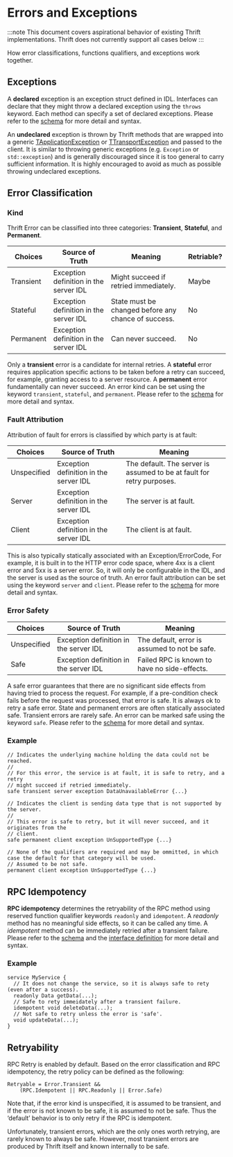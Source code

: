 # Errors and Exceptions

:::note
This document covers aspirational behavior of existing Thrift implementations.
Thrift does not currently support all cases below
:::

How error classifications, functions qualifiers, and exceptions work together.

## Exceptions

A **declared** exception is an exception struct defined in IDL. Interfaces can declare that they might throw a declared exception using the `throws` keyword. Each method can specify a set of declared exceptions. Please refer to the [schema](https://github.com/facebook/fbthrift/blob/main/thrift/lib/thrift/schema.thrift) for more detail and syntax.

An **undeclared** exception is thrown by Thrift methods that are wrapped into a generic [TApplicationException](https://github.com/facebook/fbthrift/blob/main/thrift/lib/cpp/TApplicationException.h) or [TTransportException](https://github.com/facebook/fbthrift/blob/main/thrift/lib/cpp/transport/TTransportException.h) and passed to the client. It is similar to throwing generic exceptions (e.g. `Exception` or `std::exception`) and is generally discouraged since it is too general to carry sufficient information. It is highly encouraged to avoid as much as possible throwing undeclared exceptions.

## Error Classification
### Kind
Thrift Error can be classified into three categories: **Transient**, **Stateful**, and **Permanent**.

|Choices|Source of Truth|Meaning|Retriable?|
|---|---|---|---|
|Transient|Exception definition in the server IDL  |Might succeed if retried immediately.  |Maybe  |
|Stateful |Exception definition in the server IDL  |State must be changed before any chance of success.  |No |
|Permanent  |Exception definition in the server IDL  |Can never succeed. |No |

Only a **transient** error is a candidate for internal retries. A **stateful** error requires application specific actions to be taken before a retry can succeed, for example, granting access to a server resource. A **permanent** error fundamentally can never succeed. An error kind can be set using the keyword `transient`, `stateful`, and `permanent`. Please refer to the [schema](https://github.com/facebook/fbthrift/blob/main/thrift/lib/thrift/schema.thrift) for more detail and syntax.

### Fault Attribution

Attribution of fault for errors is classified by which party is at fault:

|Choices|Source of Truth|Meaning|
|---|---|---|
|Unspecified|Exception definition in the server IDL |The default. The server is assumed to be at fault for retry purposes.  |
|Server|Exception definition in the server IDL |The server is at fault.
|Client|Exception definition in the server IDL |The client is at fault.

This is also typically statically associated with an Exception/ErrorCode, For example, it is built in to the HTTP error code space, where 4xx is a client error and 5xx is a server error. So, it will only be configurable in the IDL, and the server is used as the source of truth. An error fault attribution can be set using the keyword `server` and `client`. Please refer to the [schema](https://github.com/facebook/fbthrift/blob/main/thrift/lib/thrift/schema.thrift) for more detail and syntax.

### Error Safety

|Choices|Source of Truth|Meaning|
|---|---|---|
|Unspecified|Exception definition in the server IDL  |The default, error is assumed to not be safe.|
|Safe|Exception definition in the server IDL  | Failed RPC is known to have no side-effects.|

A safe error guarantees that there are no significant side effects from having tried to process the request. For example, if a pre-condition check fails before the request was processed, that error is safe. It is always ok to retry a safe error. State and permanent errors are often statically associated safe. Transient errors are rarely safe. An error can be marked safe using the keyword `safe`. Please refer to the [schema](https://github.com/facebook/fbthrift/blob/main/thrift/lib/thrift/schema.thrift) for more detail and syntax.

### Example

```thrift
// Indicates the underlying machine holding the data could not be reached.
//
// For this error, the service is at fault, it is safe to retry, and a retry
// might succeed if retried immediately.
safe transient server exception DataUnavailableError {...}

// Indicates the client is sending data type that is not supported by the server.
//
// This error is safe to retry, but it will never succeed, and it originates from the
// client.
safe permanent client exception UnSupportedType {...}

// None of the qualifiers are required and may be ommitted, in which case the default for that category will be used.
// Assumed to be not safe.
permanent client exception UnSupportedType {...}
```

## RPC Idempotency

**RPC idempotency** determines the retryability of the RPC method using reserved function qualifier keywords `readonly` and `idempotent`. A *readonly* method has no meaningful side effects, so it can be called any time. A *idempotent* method can be immediately retried after a transient failure. Please refer to the [schema](https://github.com/facebook/fbthrift/blob/main/thrift/lib/thrift/schema.thrift) and the [interface definition](../idl/interfaces.md) for more detail and syntax.

### Example

```thrift
service MyService {
  // It does not change the service, so it is always safe to rety (even after a success).
  readonly Data getData(...);
  // Safe to rety immeidately after a transient failure.
  idempotent void deleteData(...);
  // Not safe to retry unless the error is 'safe'.
  void updateData(...);
}
```

## Retryability

RPC Retry is enabled by default. Based on the error classification and RPC idempotency, the retry policy can be defined as the following:

```
Retryable = Error.Transient &&
    (RPC.Idempotent || RPC.Readonly || Error.Safe)
```

Note that, if the error kind is unspecified, it is assumed to be transient, and if the error is not known to be safe, it is assumed to not be safe. Thus the ‘default’ behavior is to only retry if the RPC is idempotent.

Unfortunately, transient errors, which are the only ones worth retrying, are rarely known to always be safe. However, most transient errors are produced by Thrift itself and known internally to be safe.
